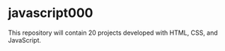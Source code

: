# javascript000
 This repository will contain 20 projects
 developed with HTML, CSS, and JavaScript. 
